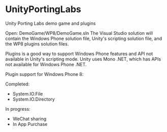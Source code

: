 UnityPortingLabs
================

Unity Porting Labs demo game and plugins

Open: DemoGame/WP8/DemoGame.sln
The Visual Studio solution will contain the Windows Phone solution file, Unity's scripting solution file, and the WP8 plugins solution files.

Plugins is a good way to support Windows Phone features and API not available in Unity's scripting mode. Unity uses Mono .NET, which has APIs not available for Windows Phone .NET.

Plugin support for Windows Phone 8:

Completed:
- System.IO.File
- System.IO.Directory

In progress:
- WeChat sharing
- In App Purchase


